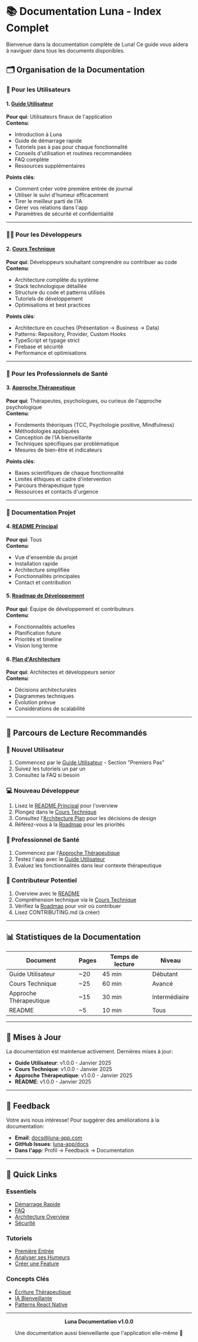# 📚 Documentation Luna - Index Complet

Bienvenue dans la documentation complète de Luna! Ce guide vous aidera à naviguer dans tous les documents disponibles.

## 🗂️ Organisation de la Documentation

### 📱 Pour les Utilisateurs

#### 1. [Guide Utilisateur](./GUIDE_UTILISATEUR.md)
**Pour qui**: Utilisateurs finaux de l'application  
**Contenu**:
- Introduction à Luna
- Guide de démarrage rapide
- Tutoriels pas à pas pour chaque fonctionnalité
- Conseils d'utilisation et routines recommandées
- FAQ complète
- Ressources supplémentaires

**Points clés**:
- Comment créer votre première entrée de journal
- Utiliser le suivi d'humeur efficacement
- Tirer le meilleur parti de l'IA
- Gérer vos relations dans l'app
- Paramètres de sécurité et confidentialité

---

### 👩‍💻 Pour les Développeurs

#### 2. [Cours Technique](./COURS_TECHNIQUE.md)
**Pour qui**: Développeurs souhaitant comprendre ou contribuer au code  
**Contenu**:
- Architecture complète du système
- Stack technologique détaillée
- Structure du code et patterns utilisés
- Tutoriels de développement
- Optimisations et best practices

**Points clés**:
- Architecture en couches (Présentation → Business → Data)
- Patterns: Repository, Provider, Custom Hooks
- TypeScript et typage strict
- Firebase et sécurité
- Performance et optimisations

---

### 🧠 Pour les Professionnels de Santé

#### 3. [Approche Thérapeutique](./APPROCHE_THERAPEUTIQUE.md)
**Pour qui**: Thérapeutes, psychologues, ou curieux de l'approche psychologique  
**Contenu**:
- Fondements théoriques (TCC, Psychologie positive, Mindfulness)
- Méthodologies appliquées
- Conception de l'IA bienveillante
- Techniques spécifiques par problématique
- Mesures de bien-être et indicateurs

**Points clés**:
- Bases scientifiques de chaque fonctionnalité
- Limites éthiques et cadre d'intervention
- Parcours thérapeutique type
- Ressources et contacts d'urgence

---

### 🚀 Documentation Projet

#### 4. [README Principal](./README_NEW.md)
**Pour qui**: Tous  
**Contenu**:
- Vue d'ensemble du projet
- Installation rapide
- Architecture simplifiée
- Fonctionnalités principales
- Contact et contribution

#### 5. [Roadmap de Développement](./DEVELOPMENT_ROADMAP.md)
**Pour qui**: Équipe de développement et contributeurs  
**Contenu**:
- Fonctionnalités actuelles
- Planification future
- Priorités et timeline
- Vision long terme

#### 6. [Plan d'Architecture](./ARCHITECTURE_PLAN.md)
**Pour qui**: Architectes et développeurs senior  
**Contenu**:
- Décisions architecturales
- Diagrammes techniques
- Évolution prévue
- Considérations de scalabilité

---

## 🎯 Parcours de Lecture Recommandés

### 🌱 Nouvel Utilisateur
1. Commencez par le [Guide Utilisateur](./GUIDE_UTILISATEUR.md) - Section "Premiers Pas"
2. Suivez les tutoriels un par un
3. Consultez la FAQ si besoin

### 💻 Nouveau Développeur
1. Lisez le [README Principal](./README_NEW.md) pour l'overview
2. Plongez dans le [Cours Technique](./COURS_TECHNIQUE.md)
3. Consultez l'[Architecture Plan](./ARCHITECTURE_PLAN.md) pour les décisions de design
4. Référez-vous à la [Roadmap](./DEVELOPMENT_ROADMAP.md) pour les priorités

### 🏥 Professionnel de Santé
1. Commencez par l'[Approche Thérapeutique](./APPROCHE_THERAPEUTIQUE.md)
2. Testez l'app avec le [Guide Utilisateur](./GUIDE_UTILISATEUR.md)
3. Évaluez les fonctionnalités dans leur contexte thérapeutique

### 🤝 Contributeur Potentiel
1. Overview avec le [README](./README_NEW.md)
2. Compréhension technique via le [Cours Technique](./COURS_TECHNIQUE.md)
3. Vérifiez la [Roadmap](./DEVELOPMENT_ROADMAP.md) pour voir où contribuer
4. Lisez CONTRIBUTING.md (à créer)

---

## 📊 Statistiques de la Documentation

| Document | Pages | Temps de lecture | Niveau |
|----------|-------|------------------|--------|
| Guide Utilisateur | ~20 | 45 min | Débutant |
| Cours Technique | ~25 | 60 min | Avancé |
| Approche Thérapeutique | ~15 | 30 min | Intermédiaire |
| README | ~5 | 10 min | Tous |

---

## 🔄 Mises à Jour

La documentation est maintenue activement. Dernières mises à jour:

- **Guide Utilisateur**: v1.0.0 - Janvier 2025
- **Cours Technique**: v1.0.0 - Janvier 2025
- **Approche Thérapeutique**: v1.0.0 - Janvier 2025
- **README**: v1.0.0 - Janvier 2025

---

## 💬 Feedback

Votre avis nous intéresse! Pour suggérer des améliorations à la documentation:

- **Email**: docs@luna-app.com
- **GitHub Issues**: [luna-app/docs](https://github.com/luna-app/docs/issues)
- **Dans l'app**: Profil → Feedback → Documentation

---

## 🌟 Quick Links

### Essentiels
- [Démarrage Rapide](./GUIDE_UTILISATEUR.md#premiers-pas)
- [FAQ](./GUIDE_UTILISATEUR.md#faq)
- [Architecture Overview](./COURS_TECHNIQUE.md#architecture)
- [Sécurité](./GUIDE_UTILISATEUR.md#sécurité-et-confidentialité)

### Tutoriels
- [Première Entrée](./GUIDE_UTILISATEUR.md#tutorial-1-première-entrée-de-journal)
- [Analyser ses Humeurs](./GUIDE_UTILISATEUR.md#tutorial-2-analyser-vos-humeurs)
- [Créer une Feature](./COURS_TECHNIQUE.md#développement-pas-à-pas)

### Concepts Clés
- [Écriture Thérapeutique](./APPROCHE_THERAPEUTIQUE.md#lécriture-thérapeutique)
- [IA Bienveillante](./APPROCHE_THERAPEUTIQUE.md#lia-bienveillante)
- [Patterns React Native](./COURS_TECHNIQUE.md#patterns--best-practices)

---

<div align="center">
  <p><strong>Luna Documentation v1.0.0</strong></p>
  <p>Une documentation aussi bienveillante que l'application elle-même 💜</p>
</div>